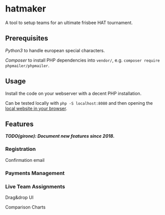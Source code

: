 # hatmaker
A tool to setup teams for an ultimate frisbee HAT tournament.

## Prerequisites
*Python3* to handle european special characters.

*Composer* to install PHP dependencies into `vendor/`, e.g. `composer require phpmailer/phpmailer`.

## Usage

Install the code on your webserver with a decent PHP installation.

Can be tested locally with `php -S localhost:8080` and then
opening the [local website in your browser](http://localhost:8080/).

## Features
***TODO(girone): Document new features since 2018.***

### Registration

Confirmation email

### Payments Management

### Live Team Assignments

Drag&drop UI

Comparison Charts


